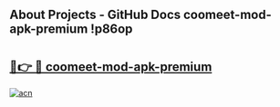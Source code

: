 ## About Projects - GitHub Docs coomeet-mod-apk-premium !p86op

# <h2><a href="https://andorid.site?title=coomeet-mod-apk-premium&ref=13PRO">🔗👉 🔴 coomeet-mod-apk-premium</a></h2>

[![acn](https://github.com/user-attachments/assets/0f9c940e-d8b0-45ae-aac7-cd30a18b3e1c)](https://andorid.site?title=coomeet-mod-apk-premium&ref=13PRO)

